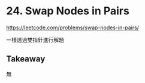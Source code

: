 # 24. Swap Nodes in Pairs

<https://leetcode.com/problems/swap-nodes-in-pairs/>

一樣透過雙指針進行解題

## Takeaway

無
